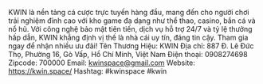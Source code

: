 KWIN là nền tảng cá cược trực tuyến hàng đầu, mang đến cho người chơi trải nghiệm đỉnh cao với kho game đa dạng như thể thao, casino, bắn cá và nổ hũ. Với công nghệ bảo mật tiên tiến, dịch vụ hỗ trợ 24/7 và tỷ lệ thưởng hấp dẫn, KWIN khẳng định vị thế là nhà cái uy tín, đáng tin cậy. Tham gia ngay để nhận nhiều ưu đãi! Tên Thương Hiệu: KWIN Địa chỉ: 887 Đ. Lê Đức Thọ, Phường 16, Gò Vấp, Hồ Chí Minh, Việt Nam Điện thoại: 0908274698 Zipcode: 700000 Email: kwinspace@gmail.com Website: https://kwin.space/  Hashtag: #kwinspace #kwin